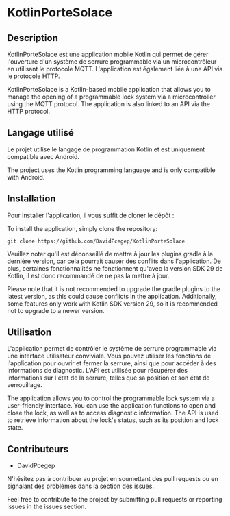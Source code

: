 # KotlinPorteSolace

## Description

KotlinPorteSolace est une application mobile Kotlin qui permet de gérer l'ouverture d'un système de serrure programmable via un microcontrôleur en utilisant le protocole MQTT. L'application est également liée à une API via le protocole HTTP.

KotlinPorteSolace is a Kotlin-based mobile application that allows you to manage the opening of a programmable lock system via a microcontroller using the MQTT protocol. The application is also linked to an API via the HTTP protocol.

## Langage utilisé

Le projet utilise le langage de programmation Kotlin et est uniquement compatible avec Android.

The project uses the Kotlin programming language and is only compatible with Android.

## Installation
Pour installer l'application, il vous suffit de cloner le dépôt :

To install the application, simply clone the repository:

```
git clone https://github.com/DavidPcegep/KotlinPorteSolace
```

Veuillez noter qu'il est déconseillé de mettre à jour les plugins gradle à la dernière version, car cela pourrait causer des conflits dans l'application. De plus, certaines fonctionnalités ne fonctionnent qu'avec la version SDK 29 de Kotlin, il est donc recommandé de ne pas la mettre à jour.

Please note that it is not recommended to upgrade the gradle plugins to the latest version, as this could cause conflicts in the application. Additionally, some features only work with Kotlin SDK version 29, so it is recommended not to upgrade to a newer version.

## Utilisation
L'application permet de contrôler le système de serrure programmable via une interface utilisateur conviviale. Vous pouvez utiliser les fonctions de l'application pour ouvrir et fermer la serrure, ainsi que pour accéder à des informations de diagnostic. L'API est utilisée pour récupérer des informations sur l'état de la serrure, telles que sa position et son état de verrouillage.

The application allows you to control the programmable lock system via a user-friendly interface. You can use the application functions to open and close the lock, as well as to access diagnostic information. The API is used to retrieve information about the lock's status, such as its position and lock state.

## Contributeurs
- DavidPcegep

N'hésitez pas à contribuer au projet en soumettant des pull requests ou en signalant des problèmes dans la section des issues.

Feel free to contribute to the project by submitting pull requests or reporting issues in the issues section.
